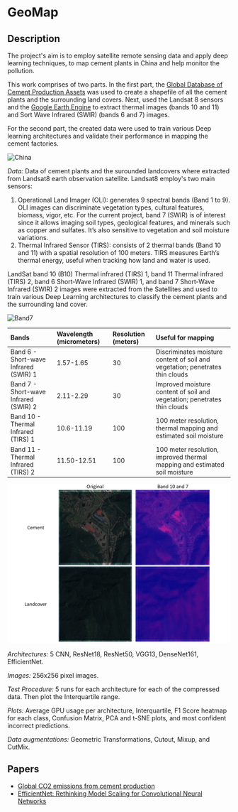 # GeoMap

## Description

The project's aim is to employ satellite remote sensing data and apply deep learning techniques, to map cement plants in China and help monitor the pollution. 

This work comprises of two parts. In the first part, the [Global Database of Cement Production Assets](https://www.cgfi.ac.uk/spatial-finance-initiative/geoasset-project/geoasset-databases/) was used to create a shapefile of all the cement plants and the surrounding land covers. Next, used the Landsat 8 sensors and the [Google Earth Engine](https://earthengine.google.com/) to extract thermal images (bands 10 and 11) and Sort Wave Infrared (SWIR) (bands 6 and 7) images.

For the second part, the created data were used to train various Deep learning architectures and validate their performance in mapping the cement factories. 

![China](https://github.com/gvsam7/GeoMap/blob/main/Images/China_cement.PNG)

*Data:* Data of cement plants and the surounded landcovers where extracted from Landsat8 earth observation satellite. Landsat8 employ's two main sensors:
1. Operational Land Imager (OLI): generates 9 spectral bands (Band 1 to 9). OLI images can discriminate vegetation types, cultural features, biomass, vigor, etc. For the current project, band 7 (SWIR) is of interest since it allows imaging soil types, geological features, and minerals such as copper and sulfates. It’s also sensitive to vegetation and soil moisture variations. 
2. Thermal Infrared Sensor (TIRS): consists of 2 thermal bands (Band 10 and 11) with a spatial resolution of 100 meters. TIRS measures Earth’s thermal energy, useful when tracking how land and water is used.

LandSat band 10 (B10) Thermal infrared (TIRS) 1, band 11 Thermal infrared (TIRS) 2, band 6 Short-Wave Infrared (SWIR) 1, and band 7 Short-Wave Infrared (SWIR) 2 images were extracted from the Satellites and used to train various Deep Learning architectures to classify the cement plants and the surrounding land cover.

![Band7](https://github.com/gvsam7/GeoMap/blob/main/Images/B7_ThermalInfraRed.PNG)

| Bands                                 | Wavelength (micrometers) | Resolution (meters) | Useful for mapping                                                            |
| :---                                  | :---                     | :---                | :----                                                                         |
| Band 6 - Short-wave Infrared (SWIR) 1 | 1.57-1.65                | 30                  | Discriminates moisture content of soil and vegetation; penetrates thin clouds |
| Band 7 - Short-wave Infrared (SWIR) 2 | 2.11-2.29                | 30                  | Improved moisture content of soil and vegetation; penetrates thin clouds      |
| Band 10 - Thermal Infrared (TIRS) 1   | 10.6-11.19               | 100                 | 100 meter resolution, thermal mapping and estimated soil moisture             |
| Band 11 - Thermal Infrared (TIRS) 2   | 11.50-12.51              | 100                 | 100 meter resolution, improved thermal mapping and estimated soil moisture    |

<p align="center">
<img src="https://github.com/gvsam7/GeoMap/blob/main/Images/B7B10_ThermalInfraRed.PNG">
</p>

*Architectures:* 5 CNN, ResNet18, ResNet50, VGG13, DenseNet161, EfficientNet.

*Images:* 256x256 pixel images.

*Test Procedure:* 5 runs for each architecture for each of the compressed data. Then plot the Interquartile range.

*Plots:* Average GPU usage per architecture, Interquartile, F1 Score heatmap for each class, Confusion Matrix, PCA and t-SNE plots, and most confident incorrect predictions.

*Data augmentations:* Geometric Transformations, Cutout, Mixup, and CutMix.

## Papers
- [Global CO2 emissions from cement production](https://essd.copernicus.org/articles/10/195/2018/)
- [EfficientNet: Rethinking Model Scaling for Convolutional Neural Networks](https://arxiv.org/abs/1905.11946)
